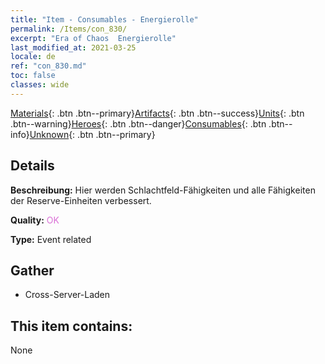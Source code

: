 ```yaml
---
title: "Item - Consumables - Energierolle"
permalink: /Items/con_830/
excerpt: "Era of Chaos  Energierolle"
last_modified_at: 2021-03-25
locale: de
ref: "con_830.md"
toc: false
classes: wide
---
```

 [Materials](/de/Items/){: .btn .btn--primary}[Artifacts](/de/Items/Artifacts/){: .btn .btn--success}[Units](/de/Items/Units/){: .btn .btn--warning}[Heroes](/de/Items/Heroes/){: .btn .btn--danger}[Consumables](/de/Items/Consumables/){: .btn .btn--info}[Unknown](/de/Items/Unknown/){: .btn .btn--primary}

## Details
 **Beschreibung:** Hier werden Schlachtfeld-Fähigkeiten und alle Fähigkeiten der Reserve-Einheiten verbessert.

 **Quality:** <span style="color: #DA70D6">OK</span>

 **Type:** Event related

## Gather

*    Cross-Server-Laden 

## This item contains:

  None

